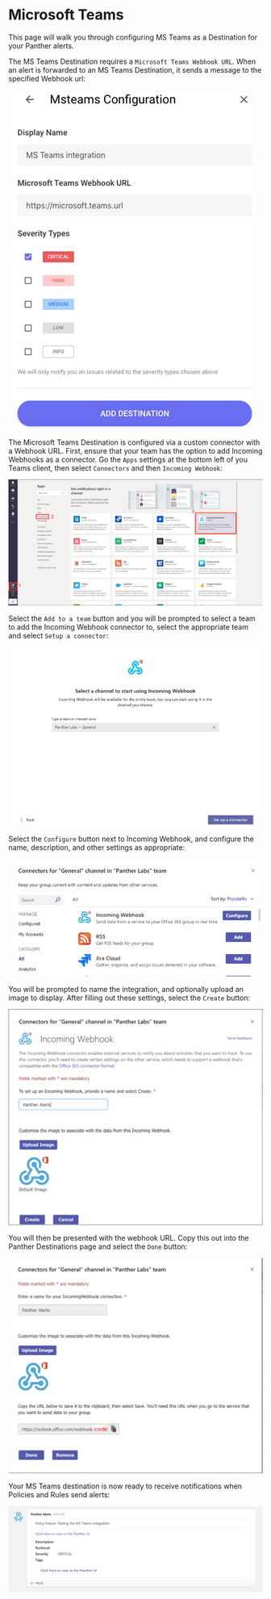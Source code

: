 # Microsoft Teams

This page will walk you through configuring MS Teams as a Destination for your Panther alerts.

The MS Teams Destination requires a `Microsoft Teams Webhook URL`. When an alert is forwarded to an MS Teams Destination, it sends a message to the specified Webhook url:

![](../.gitbook/assets/screen-shot-2019-10-21-at-1.00.38-pm.png)

The Microsoft Teams Destination is configured via a custom connector with a Webhook URL. First, ensure that your team has the option to add Incoming Webhooks as a connector. Go the `Apps` settings at the bottom left of you Teams client, then select `Connectors` and then `Incoming Webhook`:

![](../.gitbook/assets/screen-shot-2019-10-22-at-10.53.48-am.png)

Select the `Add to a team` button and you will be prompted to select a team to add the Incoming Webhook connector to, select the appropriate team and select `Setup a connector`:

![](../.gitbook/assets/screen-shot-2019-10-22-at-10.59.04-am.png)

Select the `Configure` button next to Incoming Webhook, and configure the name, description, and other settings as appropriate:

![](../.gitbook/assets/screen-shot-2019-10-22-at-10.59.33-am.png)

You will be prompted to name the integration, and optionally upload an image to display. After filling out these settings, select the `Create` button:

![](../.gitbook/assets/screen-shot-2019-10-23-at-5.10.19-pm.png)

You will then be presented with the webhook URL. Copy this out into the Panther Destinations page and select the `Done` button:

![](../.gitbook/assets/screen-shot-2019-10-24-at-8.20.34-am.png)

Your MS Teams destination is now ready to receive notifications when Policies and Rules send alerts:

![](../.gitbook/assets/screen-shot-2019-10-24-at-8.29.42-am.png)

